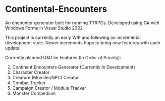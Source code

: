 # Continental-Encounters
An encounter generator built for running TTRPGs. Developed using C# with Windows Forms in Visual Studio 2022

This project is currently an early WIP and following an incremental development style. Newer increments hope to bring new features with each update.

Currently planned D&D 5e Features (In Order of Priority):
1. Continent Encounters Generator (Currently in Development)
2. Character Creator
3. Creature (Monster/NPC) Creator
4. Combat Tracker
5. Campaign Creator / Module Tracker
6. Monster Compedium
